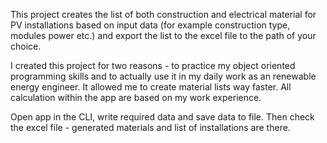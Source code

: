 This project creates the list of both construction and electrical material for PV installations based on input data (for example construction type, modules power etc.) and export the list to the excel file
to the path of your choice.

I created this project for two reasons - to practice my object oriented programming skills and to actually use it in my daily work as an renewable energy engineer. It allowed me to create material lists
way faster. All calculation within the app are based on my work experience.

Open app in the CLI, write required data and save data to file. Then check the excel file - generated materials and list of installations are there.
